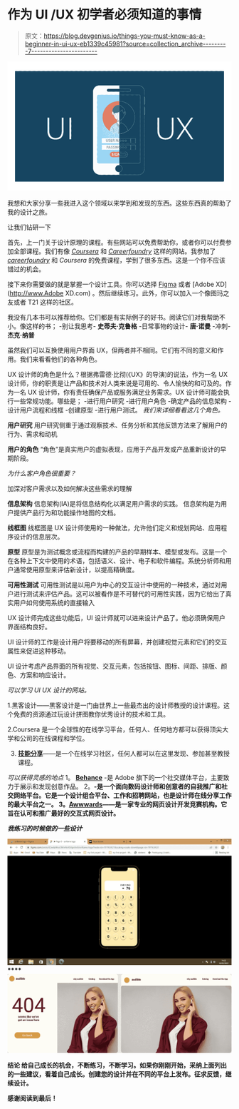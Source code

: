 # 作为 UI /UX 初学者必须知道的事情

> 原文：<https://blog.devgenius.io/things-you-must-know-as-a-beginner-in-ui-ux-eb1339c45981?source=collection_archive---------7----------------------->

![](img/cb2d3b9890af738d6f6015bfd421196a.png)

我想和大家分享一些我进入这个领域以来学到和发现的东西。这些东西真的帮助了我的设计之旅。

让我们钻研一下

首先，上一门关于设计原理的课程。有些网站可以免费帮助你，或者你可以付费参加全部课程。我们有像 [*Coursera*](http://www.coursera.org) 和 [*Careerfoundry*](http://www.careerfoundry.com) 这样的网站。我参加了 [*careerfoundry*](http://www.careerfoundry.com) 和 *Coursera* 的免费课程，学到了很多东西。这是一个你不应该错过的机会。

接下来你需要做的就是掌握一个设计工具。你可以选择 [Figma](http://www.figma.com) 或者 [Adobe XD](http://www.Adobe XD.com) 。然后继续练习。此外，你可以加入一个像图玛之友或者 T21 这样的社区。

我没有几本书可以推荐给你。它们都是有实际例子的好书。阅读它们对我帮助不小。像这样的书；
-别让我思考- **史蒂夫·克鲁格**
-日常事物的设计- **唐·诺曼**
-冲刺- **杰克·纳普**

虽然我们可以互换使用用户界面 UX，但两者并不相同。它们有不同的意义和作用。我们来看看他们的各种角色。

UX 设计师的角色是什么？根据弗雷德·比彻(《UX》的导演)的说法，作为一名 UX 设计师，你的职责是让产品和技术对人类来说是可用的、令人愉快的和可及的。作为一名 UX 设计师，你有责任确保产品或服务满足业务需求。UX 设计师可能会执行一些常规功能。哪些是；
-进行用户研究
-进行用户角色
-确定产品的信息架构
-设计用户流程和线框
-创建原型
-进行用户测试。
*我们来详细看看这几个角色。*

**用户研究**
用户研究侧重于通过观察技术、任务分析和其他反馈方法来了解用户的行为、需求和动机

**用户的角色**
“角色”是真实用户的虚拟表现，应用于产品开发或产品重新设计的早期阶段。

*为什么客户角色很重要？*

加深对客户需求以及如何解决这些需求的理解

**信息架构**
信息架构(IA)是将信息结构化以满足用户需求的实践。
信息架构是为用户提供产品行为和功能操作地图的文档。

**线框图**
线框图是 UX 设计师使用的一种做法，允许他们定义和规划网站、应用程序设计的信息层次。

**原型**
原型是为测试概念或流程而构建的产品的早期样本、模型或发布。这是一个在各种上下文中使用的术语，包括语义、设计、电子和软件编程。系统分析师和用户通常使用原型来评估新设计，以提高精确度。

**可用性测试**
可用性测试是以用户为中心的交互设计中使用的一种技术，通过对用户进行测试来评估产品。这可以被看作是不可替代的可用性实践，因为它给出了真实用户如何使用系统的直接输入

UX 设计师完成这些功能后，UI 设计师就可以进来设计产品了。他必须确保用户界面结构良好。

UI 设计师的工作是设计用户将要移动的所有屏幕，并创建视觉元素和它们的交互属性来促进这种移动。

UI 设计考虑产品界面的所有视觉、交互元素，包括按钮、图标、间距、排版、颜色、方案和响应设计。

*可以学习 UI UX 设计的网站。*

1.黑客设计——黑客设计是一门由世界上一些最杰出的设计师教授的设计课程。这个免费的资源通过玩设计拼图教你优秀设计的技术和工具。

2.Coursera 是一个全球性的在线学习平台，任何人、任何地方都可以获得顶尖大学和公司的在线课程和学位。

3. [**技能分享**](http://www.skillshare.com)——是一个在线学习社区，任何人都可以在这里发现、参加甚至教授课程。

*可以获得灵感的地点*
1。 [**Behance**](http://www.behance.net) -是 Adobe 旗下的一个社交媒体平台，主要致力于展示和发现创意作品。
2。[](http://www.dribble.com)**-是一个面向数码设计师和创意者的自我推广和社交网络平台。它是一个设计组合平台、工作和招聘网站，也是设计师在线分享工作的最大平台之一。
3。[**Awwwards**](http://www.awwwards.com)——是一家专业的网页设计开发竞赛机构。它旨在认可和推广最好的交互式网页设计。**

***我练习的时候做的一些设计***

**![](img/dbf2ea82350fa99350e01159b19466bc.png)****![](img/78a7bd33f7dec7703fd12b7764422034.png)**

****结论**
给自己成长的机会，不断练习，不断学习。如果你刚刚开始，采纳上面列出的一些建议，看着自己成长。创建您的设计并在不同的平台上发布。征求反馈，继续设计。**

**感谢阅读到最后！**